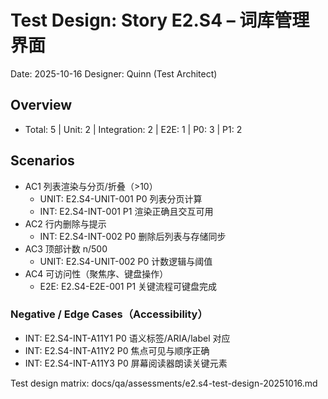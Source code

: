 # Test Design: Story E2.S4 – 词库管理界面

Date: 2025-10-16
Designer: Quinn (Test Architect)

## Overview
- Total: 5 | Unit: 2 | Integration: 2 | E2E: 1 | P0: 3 | P1: 2

## Scenarios
- AC1 列表渲染与分页/折叠（>10）
  - UNIT: E2.S4-UNIT-001 P0 列表分页计算
  - INT:  E2.S4-INT-001 P1 渲染正确且交互可用
- AC2 行内删除与提示
  - INT:  E2.S4-INT-002 P0 删除后列表与存储同步
- AC3 顶部计数 n/500
  - UNIT: E2.S4-UNIT-002 P0 计数逻辑与阈值
- AC4 可访问性（聚焦序、键盘操作）
  - E2E:  E2.S4-E2E-001 P1 关键流程可键盘完成

### Negative / Edge Cases（Accessibility）
- INT: E2.S4-INT-A11Y1 P0 语义标签/ARIA/label 对应
- INT: E2.S4-INT-A11Y2 P0 焦点可见与顺序正确
- INT: E2.S4-INT-A11Y3 P0 屏幕阅读器朗读关键元素

Test design matrix: docs/qa/assessments/e2.s4-test-design-20251016.md
